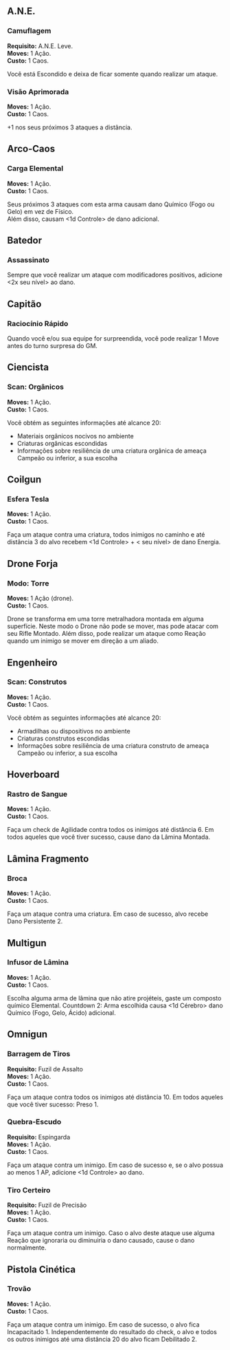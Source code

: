 ## A.N.E.

### Camuflagem

**Requisito:** A.N.E. Leve.  
**Moves:** 1 Ação.  
**Custo:** 1 Caos.

Você está Escondido e deixa de ficar somente quando realizar um ataque.

### Visão Aprimorada

**Moves:** 1 Ação.  
**Custo:** 1 Caos.

+1 nos seus próximos 3 ataques a distância.

## Arco-Caos

### Carga Elemental

**Moves:** 1 Ação.  
**Custo:** 1 Caos.

Seus próximos 3 ataques com esta arma causam dano Químico (Fogo ou Gelo) em vez de Físico.  
Além disso, causam <1d Controle> de dano adicional.

## Batedor

### Assassinato

Sempre que você realizar um ataque com modificadores positivos, adicione <2x seu nível> ao dano.

## Capitão

### Raciocínio Rápido

Quando você e/ou sua equipe for surpreendida, você pode realizar 1 Move antes do turno surpresa do GM.

## Ciencista

### Scan: Orgânicos

**Moves:** 1 Ação.  
**Custo:** 1 Caos.

Você obtém as seguintes informações até alcance 20:

- Materiais orgânicos nocivos no ambiente
- Criaturas orgânicas escondidas
- Informações sobre resiliência de uma criatura orgânica de ameaça Campeão ou inferior, a sua escolha

## Coilgun

### Esfera Tesla

**Moves:** 1 Ação.  
**Custo:** 1 Caos.

Faça um ataque contra uma criatura, todos inimigos no caminho e até distância 3 do alvo recebem <1d Controle> + < seu nível> de dano Energia.

## Drone Forja

### Modo: Torre

**Moves:** 1 Ação (drone).  
**Custo:** 1 Caos.

Drone se transforma em uma torre metralhadora montada em alguma superfície. Neste modo o Drone não pode se mover, mas pode atacar com seu Rifle Montado. Além disso, pode realizar um ataque como Reação quando um inimigo se mover em direção a um aliado.

## Engenheiro

### Scan: Construtos

**Moves:** 1 Ação.  
**Custo:** 1 Caos.

Você obtém as seguintes informações até alcance 20:

- Armadilhas ou dispositivos no ambiente
- Criaturas construtos escondidas
- Informações sobre resiliência de uma criatura construto de ameaça Campeão ou inferior, a sua escolha

## Hoverboard

### Rastro de Sangue

**Moves:** 1 Ação.  
**Custo:** 1 Caos.

Faça um check de Agilidade contra todos os inimigos até distância 6. Em todos aqueles que você tiver sucesso, cause dano da Lâmina Montada.

## Lâmina Fragmento

### Broca

**Moves:** 1 Ação.  
**Custo:** 1 Caos.

Faça um ataque contra uma criatura. Em caso de sucesso, alvo recebe Dano Persistente 2.

## Multigun

### Infusor de Lâmina

**Moves:** 1 Ação.  
**Custo:** 1 Caos.

Escolha alguma arma de lâmina que não atire projéteis, gaste um composto químico Elemental. Countdown 2: Arma escolhida causa <1d Cérebro> dano Químico (Fogo, Gelo, Ácido) adicional.

## Omnigun

### Barragem de Tiros

**Requisito:** Fuzil de Assalto  
**Moves:** 1 Ação.  
**Custo:** 1 Caos.

Faça um ataque contra todos os inimigos até distância 10. Em todos aqueles que você tiver sucesso: Preso 1.

### Quebra-Escudo

**Requisito:** Espingarda  
**Moves:** 1 Ação.  
**Custo:** 1 Caos.

Faça um ataque contra um inimigo. Em caso de sucesso e, se o alvo possua ao menos 1 AP, adicione <1d Controle> ao dano.

### Tiro Certeiro

**Requisito:** Fuzil de Precisão  
**Moves:** 1 Ação.  
**Custo:** 1 Caos.

Faça um ataque contra um inimigo. Caso o alvo deste ataque use alguma Reação que ignoraria ou diminuiria o dano causado, cause o dano normalmente.

## Pistola Cinética

### Trovão

**Moves:** 1 Ação.  
**Custo:** 1 Caos.

Faça um ataque contra um inimigo. Em caso de sucesso, o alvo fica Incapacitado 1. Independentemente do resultado do check, o alvo e todos os outros inimigos até uma distância 20 do alvo ficam Debilitado 2.

